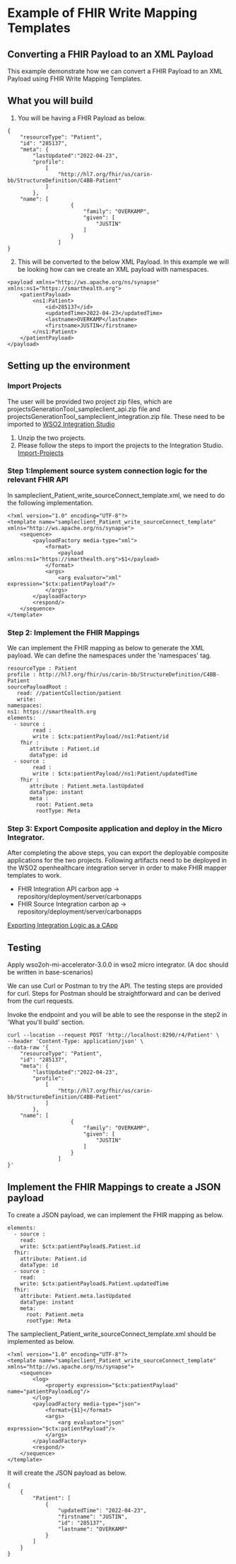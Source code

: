 # Example of FHIR Write Mapping Templates

## Converting a FHIR Payload to an XML Payload
This example demonstrate how we can convert a FHIR Payload to an XML Payload using FHIR Write Mapping Templates. 

## What you will build
1. You will be having a FHIR Payload as below. 
```
{
    "resourceType": "Patient",
    "id": "285137",
    "meta": {
        "lastUpdated":"2022-04-23",
        "profile": 
            [
                "http://hl7.org/fhir/us/carin-bb/StructureDefinition/C4BB-Patient"
            ]
        },
    "name": [
                    {
                        "family": "OVERKAMP",
                        "given": [
                            "JUSTIN"
                        ]
                    }
                ]
}
```
2. This will be converted to the below XML Payload. In this example we will be looking how can we create an XML payload with namespaces. 
```
<payload xmlns="http://ws.apache.org/ns/synapse" xmlns:ns1="https://smarthealth.org">
    <patientPayload>
        <ns1:Patient>
            <id>285137</id>
            <updatedTime>2022-04-23</updatedTime>
            <lastname>OVERKAMP</lastname>
            <firstname>JUSTIN</firstname>
        </ns1:Patient>
    </patientPayload>
</payload>
```

## Setting up the environment

### Import Projects

The user will be provided two project zip files, which are projectsGenerationTool_sampleclient_api.zip file and projectsGenerationTool_sampleclient_integration.zip file. These need to be imported to [WSO2 Integration Studio](https://wso2.com/integration/integration-studio/)

1. Unzip the two projects.
2. Please follow the steps to import the projects to the Integration Studio. [Import-Projects](https://apim.docs.wso2.com/en/latest/integrate/develop/importing-projects/)

### Step 1:Implement source system connection logic for the relevant FHIR API
In sampleclient_Patient_write_sourceConnect_template.xml, we need to do the following implementation. 

```
<?xml version="1.0" encoding="UTF-8"?>
<template name="sampleclient_Patient_write_sourceConnect_template" xmlns="http://ws.apache.org/ns/synapse">
    <sequence>
        <payloadFactory media-type="xml">
            <format>
                <payload xmlns:ns1="https://smarthealth.org">$1</payload>
            </format>
            <args>
                <arg evaluator="xml" expression="$ctx:patientPayload"/>
            </args>
        </payloadFactory>
        <respond/>
    </sequence>
</template>
```

### Step 2: Implement the FHIR Mappings
We can implement the FHIR mapping as below to generate the XML payload. We can define the namespaces under the 'namespaces' tag. 

```
resourceType : Patient
profile : http://hl7.org/fhir/us/carin-bb/StructureDefinition/C4BB-Patient
sourcePayloadRoot :
   read: //patientCollection/patient
   write:
namespaces:
ns1: https://smarthealth.org
elements:
  - source :
        read : 
        write : $ctx:patientPayload//ns1:Patient/id
    fhir :
       attribute : Patient.id
       dataType: id
  - source :
        read :
        write : $ctx:patientPayload//ns1:Patient/updatedTime
    fhir :
       attribute : Patient.meta.lastUpdated
       dataType: instant
       meta :
         root: Patient.meta
         rootType: Meta
```

### Step 3: Export Composite application and deploy in the Micro Integrator.

After completing the above steps, you can export the deployable composite applications for the two projects.
Following artifacts need to be deployed in the WSO2 openhealthcare integration server in order to make FHIR mapper templates to work.

- FHIR Integration API carbon app -> repository/deployment/server/carbonapps
- FHIR Source Integration carbon ap -> repository/deployment/server/carbonapps

[Exporting Integration Logic as a CApp](https://apim.docs.wso2.com/en/latest/integrate/develop/exporting-artifacts/)

## Testing

Apply wso2oh-mi-accelerator-3.0.0 in wso2 micro integrator. (A doc should be written in base-scenarios)

We can use Curl or Postman to try the API. The testing steps are provided for curl. Steps for Postman should be
straightforward and can be derived from the curl requests.

Invoke the endpoint and you will be able to see the response in the step2 in 'What you'll build' section. 

```
curl --location --request POST 'http://localhost:8290/r4/Patient' \
--header 'Content-Type: application/json' \
--data-raw '{
    "resourceType": "Patient",
    "id": "285137",
    "meta": {
        "lastUpdated":"2022-04-23",
        "profile": 
            [
                "http://hl7.org/fhir/us/carin-bb/StructureDefinition/C4BB-Patient"
            ]
        },
    "name": [
                    {
                        "family": "OVERKAMP",
                        "given": [
                            "JUSTIN"
                        ]
                    }
                ]
}'
```

## Implement the FHIR Mappings to create a JSON payload

To create a JSON payload, we can implement the FHIR mapping as below. 

```
elements:
  - source :
    read: 
    write: $ctx:patientPayload$.Patient.id
  fhir:
    attribute: Patient.id
    dataType: id
  - source :
    read:
    write: $ctx:patientPayload$.Patient.updatedTime
  fhir:
    attribute: Patient.meta.lastUpdated
    dataType: instant
    meta:
      root: Patient.meta
      rootType: Meta
```
The sampleclient_Patient_write_sourceConnect_template.xml should be implemented as below. 

```
<?xml version="1.0" encoding="UTF-8"?>
<template name="sampleclient_Patient_write_sourceConnect_template" xmlns="http://ws.apache.org/ns/synapse">
    <sequence>
        <log>
            <property expression="$ctx:patientPayload" name="patientPayloadLog"/>
        </log>
        <payloadFactory media-type="json">
            <format>{$1}</format>
            <args>
                <arg evaluator="json" expression="$ctx:patientPayload"/>
            </args>
        </payloadFactory>
        <respond/>
    </sequence>
</template>
```

It will create the JSON payload as below. 
```
{
    {
        "Patient": [
            {
                "updatedTime": "2022-04-23",
                "firstname": "JUSTIN",
                "id": "285137",
                "lastname": "OVERKAMP"
            }
        ]
    }
}
```